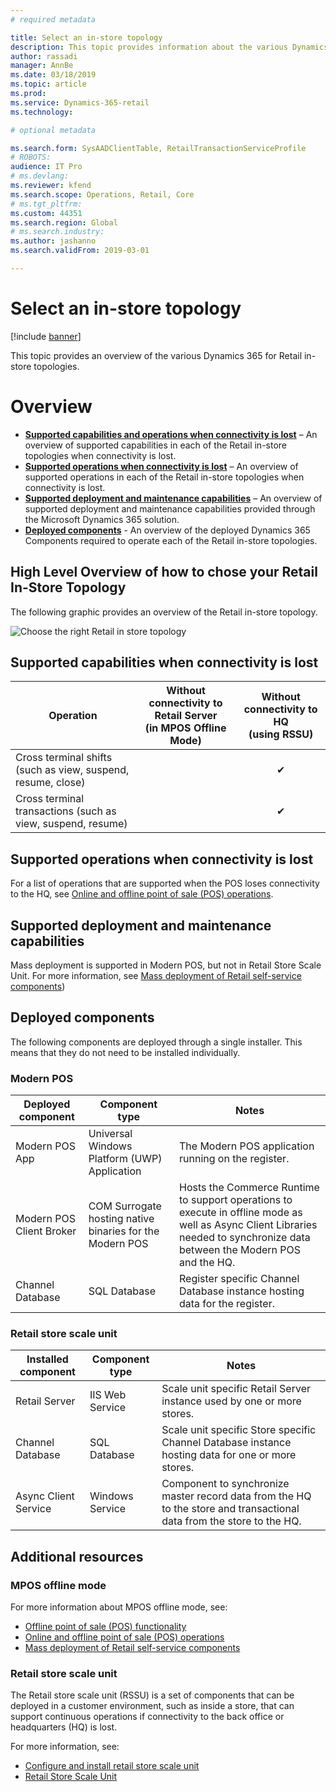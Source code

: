```yaml
---
# required metadata

title: Select an in-store topology
description: This topic provides information about the various Dynamics 365 for Retail in-store topologies.
author: rassadi
manager: AnnBe
ms.date: 03/18/2019
ms.topic: article
ms.prod: 
ms.service: Dynamics-365-retail
ms.technology: 

# optional metadata

ms.search.form: SysAADClientTable, RetailTransactionServiceProfile
# ROBOTS: 
audience: IT Pro
# ms.devlang: 
ms.reviewer: kfend
ms.search.scope: Operations, Retail, Core
# ms.tgt_pltfrm: 
ms.custom: 44351
ms.search.region: Global
# ms.search.industry: 
ms.author: jashanno
ms.search.validFrom: 2019-03-01

---
```


# Select an in-store topology

[!include [banner](../../includes/banner.md)]

This topic provides an overview of the various Dynamics 365 for Retail in-store topologies. 

# Overview
- **[Supported capabilities and operations when connectivity is lost](#Supported-capabilities-when-connectivity-is-lost)** – An overview of supported capabilities in each of the Retail in-store topologies when connectivity is lost.
- **[Supported operations when connectivity is lost](#Supported-operations-when-connectivity-is-lost)** – An overview of supported operations in each of the Retail in-store topologies when connectivity is lost.
- **[Supported deployment and maintenance capabilities](#Supported-operations-when-connectivity-is-lost)** – An overview of supported deployment and maintenance capabilities provided through the Microsoft Dynamics 365 solution.
- **[Deployed components](#Deployed-components)** - An overview of the deployed Dynamics 365 Components required to operate each of the Retail in-store topologies.

## High Level Overview of how to chose your Retail In-Store Topology
The following graphic provides an overview of the Retail in-store topology.

![Choose the right Retail in store topology](media/CHANNEL/INSTORE/Topology.jpg)

## Supported capabilities when connectivity is lost
| Operation | Without connectivity to Retail Server<br>(in MPOS Offline Mode) | Without connectivity to HQ<br>(using RSSU) |
| --- | :-: | :-: |
| Cross terminal shifts (such as view, suspend, resume, close) | | ✔ | 
| Cross terminal transactions (such as view, suspend, resume)  | | ✔ |

## Supported operations when connectivity is lost
For a list of operations that are supported when the POS loses connectivity to the HQ, see [Online and offline point of sale (POS) operations](https://docs.microsoft.com/en-us/dynamics365/unified-operations/retail/pos-operations).

## Supported deployment and maintenance capabilities
Mass deployment is supported in Modern POS, but not in Retail Store Scale Unit. For more information, see [Mass deployment of Retail self-service components](https://docs.microsoft.com/en-us/dynamics365/unified-operations/retail/dev-itpro/retail-mass-deployment))

## Deployed components
The following components are deployed through a single installer. This means that they do not need to be installed individually.

### Modern POS
| Deployed component | Component type | Notes |
| --- | --- | --- |
| Modern POS App | Universal Windows Platform (UWP) Application | The Modern POS application running on the register. |
| Modern POS Client Broker | COM Surrogate hosting native binaries for the Modern POS | Hosts the Commerce Runtime to support operations to execute in offline mode as well as Async Client Libraries needed to synchronize data between the Modern POS and the HQ. | 
| Channel Database | SQL Database | Register specific Channel Database instance hosting data for the register.

### Retail store scale unit
| Installed component | Component type | Notes |
| --- | --- | --- |
| Retail Server | IIS Web Service | Scale unit specific Retail Server instance used by one or more stores. |
| Channel Database | SQL Database | Scale unit specific Store specific Channel Database instance hosting data for one or more stores. |
| Async Client Service | Windows Service | Component to synchronize master record data from the HQ to the store and transactional data from the store to the HQ. |

## Additional resources
### MPOS offline mode
For more information about MPOS offline mode, see:
- [Offline point of sale (POS) functionality](https://docs.microsoft.com/en-us/dynamics365/unified-operations/retail/pos-offline-functionality)
- [Online and offline point of sale (POS) operations](https://docs.microsoft.com/en-us/dynamics365/unified-operations/retail/pos-operations)
- [Mass deployment of Retail self-service components](https://docs.microsoft.com/en-us/dynamics365/unified-operations/retail/dev-itpro/retail-mass-deployment)

### Retail store scale unit 
The Retail store scale unit (RSSU) is a set of components that can be deployed in a customer environment, such as inside a store, that can support continuous operations if connectivity to the back office or headquarters (HQ) is lost. 

For more information, see:
- [Configure and install retail store scale unit](https://docs.microsoft.com/en-us/dynamics365/unified-operations/retail/dev-itpro/retail-store-scale-unit-configuration-installation)
- [Retail Store Scale Unit](https://docs.microsoft.com/en-us/dynamics365/unified-operations/retail/dev-itpro/retail-store-system-begin)
